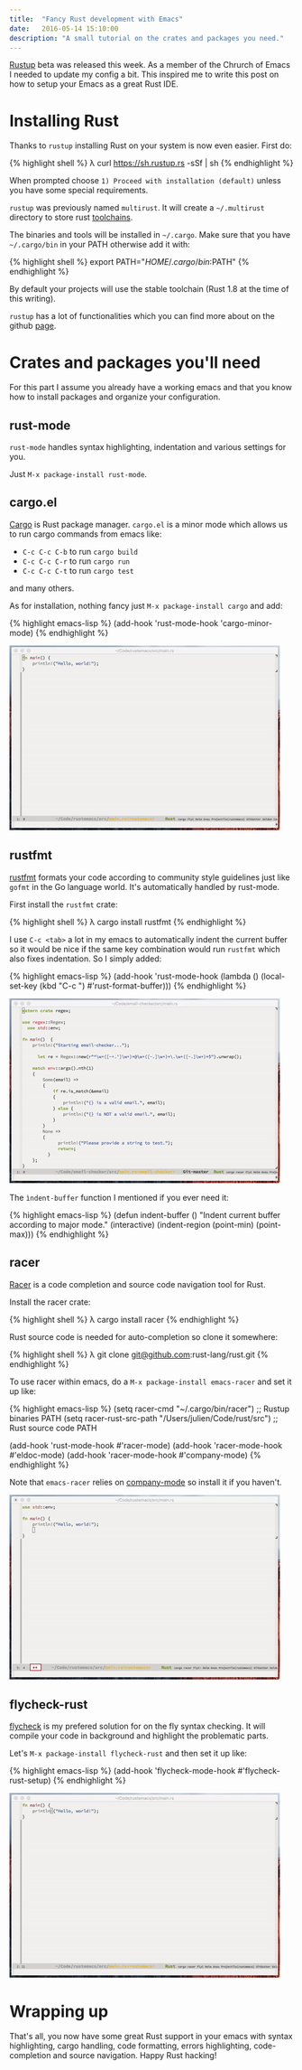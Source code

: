 ```yaml
---
title:  "Fancy Rust development with Emacs"
date:   2016-05-14 15:10:00
description: "A small tutorial on the crates and packages you need."
---
```


[Rustup](https://www.rustup.rs) beta was released this week. As a member of the Chrurch of Emacs I needed to update my config a bit. This inspired me to write this post on how to setup your Emacs as a great Rust IDE.


# Installing Rust

Thanks to `rustup` installing Rust on your system is now even easier. First do:

{% highlight shell %}
λ curl https://sh.rustup.rs -sSf | sh
{% endhighlight %}

When prompted choose `1) Proceed with installation (default)` unless you have some special requirements.

`rustup` was previously named `multirust`. It will create a `~/.multirust` directory to store rust [toolchains](https://github.com/rust-lang-nursery/rustup.rs#toolchain-specification).

The binaries and tools will be installed in `~/.cargo`. Make sure that you have `~/.cargo/bin` in your PATH otherwise add it with:

{% highlight shell %}
export PATH="$HOME/.cargo/bin:$PATH"
{% endhighlight %}

By default your projects will use the stable toolchain (Rust 1.8 at the time of this writing).

`rustup` has a lot of functionalities which you can find more about on the github [page](https://github.com/rust-lang-nursery/rustup.rs).

# Crates and packages you'll need

For this part I assume you already have a working emacs and that you know how to install packages and organize your configuration.


## rust-mode

`rust-mode` handles syntax highlighting, indentation and various settings for you.

Just `M-x package-install rust-mode`.


## cargo.el

[Cargo](http://doc.crates.io/index.html) is Rust package manager. `cargo.el` is a minor mode which allows us to run cargo commands from emacs like:

- `C-c C-c C-b` to run `cargo build`
- `C-c C-c C-r` to run `cargo run`
- `C-c C-c C-t` to run `cargo test`

and many others.

As for installation, nothing fancy just `M-x package-install cargo` and add:

{% highlight emacs-lisp %}
(add-hook 'rust-mode-hook 'cargo-minor-mode)
{% endhighlight %}

![Cargo run](/assets/images/cargo-run.gif)


## rustfmt

[rustfmt](https://github.com/rust-lang-nursery/rustfmt) formats your code according to community style guidelines just like `gofmt` in the Go language world. It's automatically handled by rust-mode.

First install the `rustfmt` crate:

{% highlight shell %}
λ cargo install rustfmt
{% endhighlight %}

I use `C-c <tab>` a lot in my emacs to automatically indent the current buffer so it would be nice if the same key combination would run `rustfmt` which also fixes indentation. So I simply added:

{% highlight emacs-lisp %}
(add-hook 'rust-mode-hook
          (lambda ()
            (local-set-key (kbd "C-c <tab>") #'rust-format-buffer)))
{% endhighlight %}

![rustfmt](/assets/images/rustfmt.gif)

The `ìndent-buffer` function I mentioned if you ever need it:

{% highlight emacs-lisp %}
(defun indent-buffer ()
  "Indent current buffer according to major mode."
  (interactive)
  (indent-region (point-min) (point-max)))
{% endhighlight %}


## racer

[Racer](https://github.com/phildawes/racer) is a code completion and source code navigation tool for Rust.

Install the racer crate:

{% highlight shell %}
λ cargo install racer
{% endhighlight %}

Rust source code is needed for auto-completion so clone it somewhere:

{% highlight shell %}
λ git clone git@github.com:rust-lang/rust.git
{% endhighlight %}

To use racer within emacs, do a `M-x package-install emacs-racer` and set it up like:

{% highlight emacs-lisp %}
(setq racer-cmd "~/.cargo/bin/racer") ;; Rustup binaries PATH
(setq racer-rust-src-path "/Users/julien/Code/rust/src") ;; Rust source code PATH

(add-hook 'rust-mode-hook #'racer-mode)
(add-hook 'racer-mode-hook #'eldoc-mode)
(add-hook 'racer-mode-hook #'company-mode)
{% endhighlight %}

Note that `emacs-racer` relies on [company-mode](https://company-mode.github.io) so install it if you haven't.

![racer](/assets/images/racer.gif)

## flycheck-rust

[flycheck](http://www.flycheck.org/en/latest/) is my prefered solution for on the fly syntax checking.
It will compile your code in background and highlight the problematic parts.

Let's `M-x package-install flycheck-rust` and then set it up like:

{% highlight emacs-lisp %}
(add-hook 'flycheck-mode-hook #'flycheck-rust-setup)
{% endhighlight %}

![flycheck](/assets/images/flycheck.gif)


# Wrapping up

That's all, you now have some great Rust support in your emacs with syntax highlighting, cargo handling, code formatting, errors highlighting, code-completion and source navigation. Happy Rust hacking!
